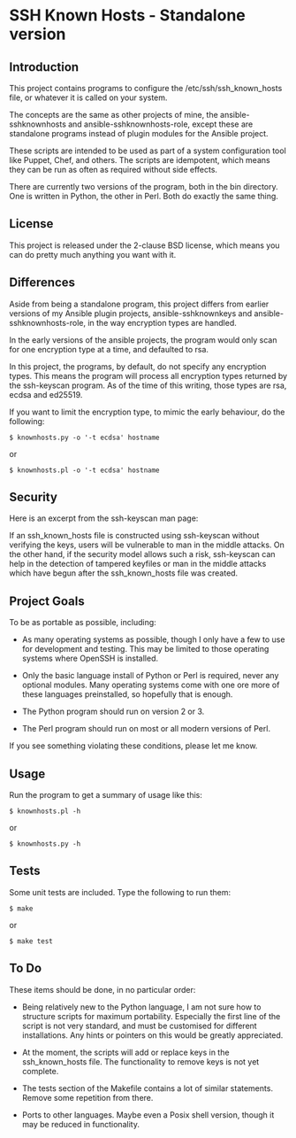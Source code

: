# SSH Known Hosts - Standalone version


## Introduction

This project contains programs to configure the /etc/ssh/ssh_known_hosts file, or whatever it is called on your system.

The concepts are the same as other projects of mine, the ansible-sshknownhosts and ansible-sshknownhosts-role, except these are standalone programs instead of plugin modules for the Ansible project.

These scripts are intended to be used as part of a system configuration tool like Puppet, Chef, and others. The scripts are idempotent, which means they can be run as often as required without side effects.

There are currently two versions of the program, both in the bin directory. One is written in Python, the other in Perl. Both do exactly the same thing.


## License

This project is released under the 2-clause BSD license, which means you can do pretty much anything you want with it.


## Differences

Aside from being a standalone program, this project differs from earlier versions of my Ansible plugin projects, ansible-sshknownkeys and ansible-sshknownhosts-role, in the way encryption types are handled.

In the early versions of the ansible projects, the program would only scan for one encryption type at a time, and defaulted to rsa.

In this project, the programs, by default, do not specify any encryption types. This means the program will process all encryption types returned by the ssh-keyscan program. As of the time of this writing, those types are rsa, ecdsa and ed25519.

If you want to limit the encryption type, to mimic the early behaviour, do the following:

    $ knownhosts.py -o '-t ecdsa' hostname

or

    $ knownhosts.pl -o '-t ecdsa' hostname


## Security

Here is an excerpt from the ssh-keyscan man page:

If an ssh_known_hosts file is constructed using ssh-keyscan without verifying the keys, users will be vulnerable to man in the middle attacks. On the other hand, if the security model allows such a risk, ssh-keyscan can help in the detection of tampered keyfiles or man in the middle attacks which have begun after the ssh_known_hosts file was created.


## Project Goals

To be as portable as possible, including:

- As many operating systems as possible, though I only have a few to use for development and testing. This may be limited to those operating systems where OpenSSH is installed.

- Only the basic language install of Python or Perl is required, never any optional modules. Many operating systems come with one ore more of these languages preinstalled, so hopefully that is enough.

- The Python program should run on version 2 or 3.

- The Perl program should run on most or all modern versions of Perl.

If you see something violating these conditions, please let me know.


## Usage

Run the program to get a summary of usage like this:

    $ knownhosts.pl -h

or

    $ knownhosts.py -h


## Tests

Some unit tests are included. Type the following to run them:

    $ make

or

    $ make test


## To Do

These items should be done, in no particular order:

- Being relatively new to the Python language, I am not sure how to structure scripts for maximum portability. Especially the first line of the script is not very standard, and must be customised for different installations. Any hints or pointers on this would be greatly appreciated.

- At the moment, the scripts will add or replace keys in the ssh_known_hosts file. The functionality to remove keys is not yet complete.

- The tests section of the Makefile contains a lot of similar statements. Remove some repetition from there.

- Ports to other languages. Maybe even a Posix shell version, though it may be reduced in functionality.
